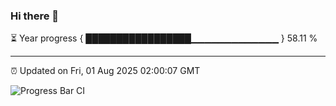 ### Hi there 👋

⏳ Year progress { █████████████████▁▁▁▁▁▁▁▁▁▁▁▁▁ } 58.11 %

---

⏰ Updated on Fri, 01 Aug 2025 02:00:07 GMT

![Progress Bar CI](https://github.com/liununu/liununu/workflows/Progress%20Bar%20CI/badge.svg)
